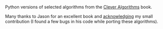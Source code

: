 Python versions of selected algorithms from the [Clever Algorithms](http://www.cleveralgorithms.com/nature-inspired/index.html) book.

Many thanks to Jason for an excellent book and [acknowledging](http://www.cleveralgorithms.com/nature-inspired/acknowledgments.html) my small contribution (I found a few bugs in his code while porting these algorithms).

